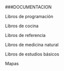 ###DOCUMENTACION

Libros de programación

Libros de cocina

Libros de referencia

Libros de medicina natural

Libros de estudios básicos

Mapas
